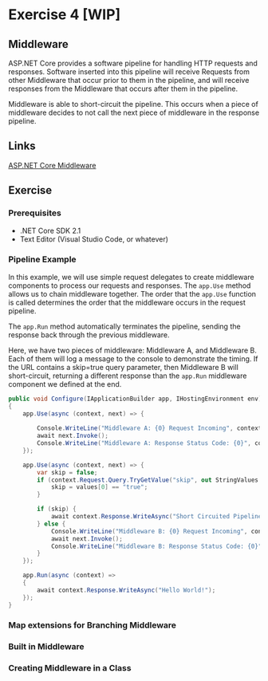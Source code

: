 # Exercise 4 [WIP]

## Middleware

ASP.NET Core provides a software pipeline for handling HTTP requests and responses. Software inserted into this pipeline will receive Requests from other Middleware that occur prior to them in the pipeline, and will receive responses from the Middleware that occurs after them in the pipeline.

Middleware is able to short-circuit the pipeline. This occurs when a piece of middleware decides to not call the next piece of middleware in the response pipeline.

## Links

[ASP.NET Core Middleware](https://docs.microsoft.com/en-us/aspnet/core/fundamentals/middleware/?view=aspnetcore-2.1)

## Exercise

### Prerequisites

- .NET Core SDK 2.1
- Text Editor (Visual Studio Code, or whatever)

### Pipeline Example

In this example, we will use simple request delegates to create middleware components to process our requests and responses. The ```app.Use``` method allows us to chain middleware together. The order that the ```app.Use``` function is called determines the order that the middleware occurs in the request pipeline.

The ```app.Run``` method automatically terminates the pipeline, sending the response back through the previous middleware.

Here, we have two pieces of middleware: Middleware A, and Middleware B. Each of them will log a message to the console to demonstrate the timing. If the URL contains a skip=true query parameter, then Middleware B will short-circuit, returning a different response than the ```app.Run``` middleware component we defined at the end.

```cs
public void Configure(IApplicationBuilder app, IHostingEnvironment env)
{
    app.Use(async (context, next) => {
        
        Console.WriteLine("Middleware A: {0} Request Incoming", context.Request.Method);
        await next.Invoke();
        Console.WriteLine("Middleware A: Response Status Code: {0}", context.Response.StatusCode);
    });

    app.Use(async (context, next) => {
        var skip = false;
        if (context.Request.Query.TryGetValue("skip", out StringValues values)) {
            skip = values[0] == "true";
        }

        if (skip) {
            await context.Response.WriteAsync("Short Circuited Pipeline");
        } else {
            Console.WriteLine("Middleware B: {0} Request Incoming", context.Request.Method);
            await next.Invoke();
            Console.WriteLine("Middleware B: Response Status Code: {0}", context.Response.StatusCode);
        }
    });

    app.Run(async (context) =>
    {
        await context.Response.WriteAsync("Hello World!");
    });
}
```

### Map extensions for Branching Middleware

### Built in Middleware

### Creating Middleware in a Class